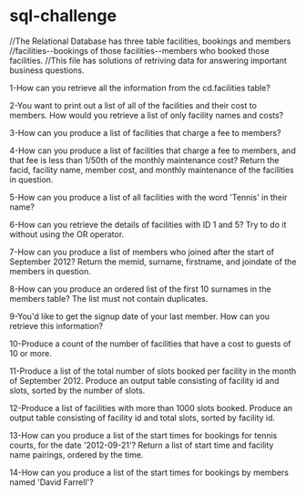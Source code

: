 # sql-challenge
//The Relational Database has three table facilities, bookings and members
//facilities--bookings of those facilities--members who booked those facilities.
//This file has solutions of retriving data for answering important business questions.

1-How can you retrieve all the information from the cd.facilities table?

2-You want to print out a list of all of the facilities and their cost to members. How would you retrieve a list of only facility names and costs?

3-How can you produce a list of facilities that charge a fee to members?

4-How can you produce a list of facilities that charge a fee to members, and that fee is less than 1/50th of the monthly maintenance cost? Return the facid, facility name, member cost, and monthly maintenance of the facilities in question.

5-How can you produce a list of all facilities with the word 'Tennis' in their name?

6-How can you retrieve the details of facilities with ID 1 and 5? Try to do it without using the OR operator.

7-How can you produce a list of members who joined after the start of September 2012? Return the memid, surname, firstname, and joindate of the members in question.

8-How can you produce an ordered list of the first 10 surnames in the members table? The list must not contain duplicates.

9-You'd like to get the signup date of your last member. How can you retrieve this information?

10-Produce a count of the number of facilities that have a cost to guests of 10 or more.

11-Produce a list of the total number of slots booked per facility in the month of September 2012. Produce an output table consisting of facility id and slots, sorted by the number of slots.

12-Produce a list of facilities with more than 1000 slots booked. Produce an output table consisting of facility id and total slots, sorted by facility id.

13-How can you produce a list of the start times for bookings for tennis courts, for the date '2012-09-21'? Return a list of start time and facility name pairings, ordered by the time.

14-How can you produce a list of the start times for bookings by members named 'David Farrell'?





